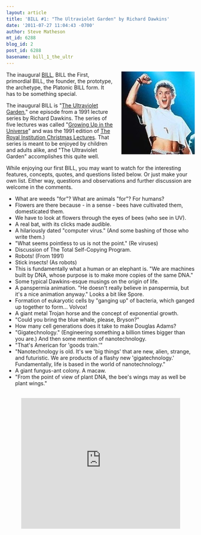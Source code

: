 ```yaml
---
layout: article
title: 'BILL #1: "The Ultraviolet Garden" by Richard Dawkins'
date: '2011-07-27 11:04:43 -0700'
author: Steve Matheson
mt_id: 6288
blog_id: 2
post_id: 6288
basename: bill_1_the_ultr
---
```

<img src="/uploads/2011/Bill&Ted2Crop.jpg" alt="Bill&amp;amp;Ted2Crop.jpg" width="196" height="221" style="float: right; margin: 0 0 20px 20px;" class="mt-image-right" />The inaugural [BILL](http://pandasthumb.org/archives/2011/07/they-have-ted-w.html), BILL the First, primordial BILL, the founder, the prototype, the archetype, the Platonic BILL form. It has to be something special.

The inaugural BILL is "[The Ultraviolet Garden](http://www.youtube.com/watch?v=_igTWNidwnk&amp;feature=youtube_gdata)," one episode from a 1991 lecture series by Richard Dawkins. The series of five lectures was called "[Growing Up in the Universe](http://richarddawkins.net/videos/826-growing-up-in-the-universe-2-disc-dvd-set)" and was the 1991 edition of [The Royal Institution Christmas Lectures](http://www.rigb.org/contentControl?id=00000001882&amp;action=displayContent). That series is meant to be enjoyed by children and adults alike, and "The Ultraviolet Garden" accomplishes this quite well.

While enjoying our first BILL, you may want to watch for the interesting features, concepts, quotes, and questions listed below. Or just make your own list. Either way, questions and observations and further discussion are welcome in the comments.



* What are weeds "for"? What are animals "for"?  For humans?
* Flowers are there because - in a sense - bees have cultivated them, domesticated them.
* We have to look at flowers through the eyes of bees (who see in UV).
* A real bat, with its clicks made audible.
* A hilariously dated "computer virus." (And some bashing of those who write them.)
* "What seems pointless to us is not the point." (Re viruses)
* Discussion of The Total Self-Copying Program.
* Robots! (From 1991)
* Stick insects! (As robots)
* This is fundamentally what a human or an elephant is. "We are machines built by DNA, whose purpose is to make more copies of the same DNA."
* Some typical Dawkins-esque musings on the origin of life.
* A panspermia animation. "He doesn't really believe in panspermia, but it's a nice animation anyway." Looks a bit like Spore.
* Formation of eukaryotic cells by "ganging up" of bacteria, which ganged up together to form... Volvox!
* A giant metal Trojan horse and the concept of exponential growth.
* "Could you bring the blue whale, please, Bryson?"
* How many cell generations does it take to make Douglas Adams?
* "Gigatechnology." (Engineering something a billion times bigger than you are.) And then some mention of nanotechnology.
* "That's American for 'goods train.'"
* "Nanotechnology is old. It's we 'big things' that are new, alien, strange, and futuristic. We are products of a flashy new 'gigatechnology.' Fundamentally, life is based in the world of nanotechnology."
* A giant fungus-ant colony. A macaw.
* "From the point of view of plant DNA, the bee's wings may as well be plant wings."



<br>


<div markdown="block" style="text-align: center;">
<iframe width="425" height="349" src="http://www.youtube.com/embed/_igTWNidwnk?rel=0" frameborder="0" allowfullscreen></iframe>
</div>
